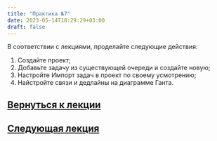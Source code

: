 ```yaml
---
title: "Практика №7"
date: 2023-05-14T18:29:29+03:00
draft: false
---
```

В соответствии с лекциями, проделайте следующие действия:
1. Создайте проект;
2. Добавьте задачу из существующей очереди и создайте новую;
3. Настройте Импорт задач в проект по своему усмотрению;
4. Найстройте связи и дедлайны на диаграмме Ганта.

## [Вернуться к лекции](/лекции/лекция_13/)
## [Следующая лекция](/лекции/лекция_14/)
